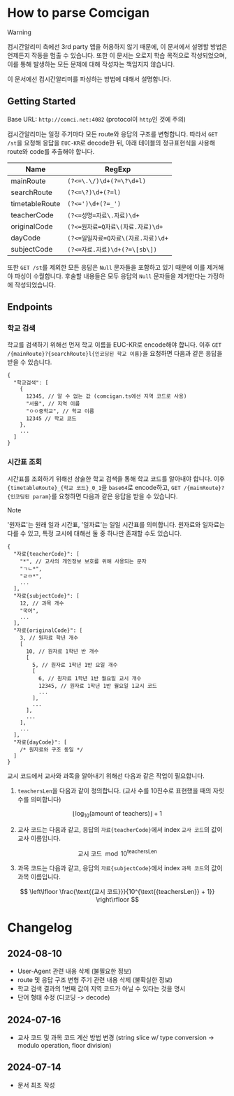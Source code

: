 # How to parse Comcigan

> [!WARNING]
> 컴시간알리미 측에선 3rd party 앱을 허용하지 않기 때문에, 이 문서에서 설명할 방법은 언제든지 작동을 멈출 수 있습니다. 또한 이 문서는 오로지 학습 목적으로 작성되었으며, 이를 통해 발생하는 모든 문제에 대해 작성자는 책임지지 않습니다.

이 문서에선 컴시간알리미를 파싱하는 방법에 대해서 설명합니다.

## Getting Started

Base URL: `http://comci.net:4082` (protocol이 `http`인 것에 주의)

컴시간알리미는 일정 주기마다 모든 route와 응답의 구조를 변형합니다. 따라서 `GET /st`을 요청해 응답을 `EUC-KR`로 decode한 뒤, 아래 테이블의 정규표현식을 사용해 route와 code를 추출해야 합니다.

| Name           | RegExp                              |
| -------------- | ----------------------------------- |
| mainRoute      | `(?<=\.\/)\d+(?=\?\d+l)`            |
| searchRoute    | `(?<=\?)\d+(?=l)`                   |
| timetableRoute | `(?<=')\d+(?=_')`                   |
| teacherCode    | `(?<=성명=자료\.자료)\d+`           |
| originalCode   | `(?<=원자료=Q자료\(자료.자료)\d+`   |
| dayCode        | `(?<=일일자료=Q자료\(자료.자료)\d+` |
| subjectCode    | `(?<=자료.자료)\d+(?=\[sb\])`       |

또한 `GET /st`를 제외한 모든 응답은 `Null` 문자들을 포함하고 있기 때문에 이를 제거해야 파싱이 수월합니다. 후술할 내용들은 모두 응답의 `Null` 문자들을 제거한다는 가정하에 작성되었습니다.

## Endpoints

### 학교 검색

학교를 검색하기 위해선 먼저 학교 이름을 EUC-KR로 encode해야 합니다. 이후 `GET /{mainRoute}?{searchRoute}l{인코딩된 학교 이름}`을 요청하면 다음과 같은 응답을 받을 수 있습니다.

```jsonc
{
  "학교검색": [
    {
      12345, // 알 수 없는 값 (comcigan.ts에선 지역 코드로 사용)
      "서울", // 지역 이름
      "ㅇㅇ중학교", // 학교 이름
      12345 // 학교 코드
    },
    ...
  ]
}
```

### 시간표 조회

시간표를 조회하기 위해선 상술한 학교 검색을 통해 학교 코드를 알아내야 합니다. 이후 `{timetableRoute}_{학교 코드}_0_1`을 `base64`로 encode하고, `GET /{mainRoute}?{인코딩된 param}`를 요청하면 다음과 같은 응답을 받을 수 있습니다.

> [!NOTE]
> '원자료'는 원래 일과 시간표, '일자료'는 일일 시간표를 의미합니다. 원자료와 일자료는 다를 수 있고, 특정 교시에 대해선 둘 중 하나만 존재할 수도 있습니다.

```jsonc
{
  "자료{teacherCode}": [
    "*", // 교사의 개인정보 보호를 위해 사용되는 문자
    "ㄱㄴ*",
    "ㄹㅁ*",
    ...
  ],
  "자료{subjectCode}": [
    12, // 과목 개수
    "국어",
    ...
  ],
  "자료{originalCode}": [
    3, // 원자료 학년 개수
    [
      10, // 원자료 1학년 반 개수
      [
        5, // 원자료 1학년 1반 요일 개수
        [
          6, // 원자료 1학년 1반 월요일 교시 개수
          12345, // 원자료 1학년 1반 월요일 1교시 코드
          ...
        ],
        ...
      ],
      ...
    ],
    ...
  ],
  "자료{dayCode}": [
    /* 원자료와 구조 동일 */
  ]
}
```

교시 코드에서 교사와 과목을 알아내기 위해선 다음과 같은 작업이 필요합니다.

1. `teachersLen`을 다음과 같이 정의합니다. (교사 수를 10진수로 표현했을 때의 자릿수를 의미합니다)

$$\lfloor \log_{10}(\text{{amount of teachers}}) \rfloor + 1$$

2. 교사 코드는 다음과 같고, 응답의 `자료{teacherCode}`에서 index `교사 코드`의 값이 교사 이름입니다.

$$ \text{{교시 코드}} \mod 10^{\text{{teachersLen}}} $$

3. 과목 코드는 다음과 같고, 응답의 `자료{subjectCode}`에서 index `과목 코드`의 값이 과목 이름입니다.

$$ \left\lfloor \frac{\text{{교시 코드}}}{10^{\text{{teachersLen}} + 1}} \right\rfloor $$

# Changelog

## 2024-08-10

- User-Agent 관련 내용 삭제 (불필요한 정보)
- route 및 응답 구조 변형 주기 관련 내용 삭제 (불확실한 정보)
- 학교 검색 결과의 1번째 값이 지역 코드가 아닐 수 있다는 것을 명시
- 단어 형태 수정 (디코딩 -> decode)

## 2024-07-16

- 교사 코드 및 과목 코드 계산 방법 변경 (string slice w/ type conversion -> modulo operation, floor division)

## 2024-07-14

- 문서 최초 작성

